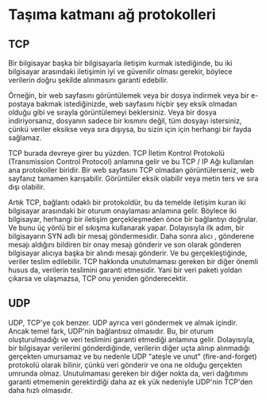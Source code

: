 # **Taşıma katmanı ağ protokolleri**


## TCP

Bir bilgisayar başka bir bilgisayarla iletişim kurmak istediğinde, bu iki bilgisayar arasındaki iletişimin iyi ve güvenilir olması gerekir, böylece verilerin doğru şekilde alınmasını garanti edebilir.

Örneğin, bir web sayfasını görüntülemek veya bir dosya indirmek veya bir e-postaya bakmak istediğinizde, web sayfasını hiçbir şey eksik olmadan olduğu gibi ve sırayla görüntülemeyi beklersiniz. Veya bir dosya indiriyorsanız, dosyanın sadece bir kısmını değil, tüm dosyayı istersiniz, çünkü veriler eksikse veya sıra dışıysa, bu sizin için için herhangi bir fayda sağlamaz.

TCP burada devreye girer bu yüzden. TCP İletim Kontrol Protokolü (Transmission Control Protocol) anlamına gelir ve bu TCP / IP Ağı kullanılan ana protokoller biridir. Bir web sayfasını TCP olmadan görüntülerseniz, web sayfanız tamamen karışabilir. Görüntüler eksik olabilir veya metin ters ve sıra dışı olabilir.

Artık TCP, bağlantı odaklı bir protokoldür, bu da temelde iletişim kuran iki bilgisayar arasındaki bir oturum onaylaması anlamına gelir. Böylece iki bilgisayar, herhangi bir iletişim gerçekleşmeden önce bir bağlantıyı doğrular. Ve bunu üç yönlü bir el sıkışma kullanarak yapar. Dolayısıyla ilk adım, bir bilgisayarın SYN adlı bir mesaj göndermesidir. Daha sonra alıcı , gönderene mesajı aldığını bildiren bir onay mesajı gönderir ve son olarak gönderen bilgisayar alıcıya başka bir alındı mesajı gönderir. Ve bu gerçekleştiğinde, veriler teslim edilebilir. TCP hakkında unutulmaması gereken bir diğer önemli husus da, verilerin teslimini garanti etmesidir. Yani bir veri paketi yoldan çıkarsa ve ulaşmazsa, TCP onu yeniden gönderecektir. 

## UDP

UDP, TCP'ye çok benzer. UDP ayrıca veri göndermek ve almak içindir. Ancak temel fark, UDP'nin bağlantısız olmasıdır. Bu, bir oturum oluşturulmadığı ve veri teslimini garanti etmediği anlamına gelir. Dolayısıyla, bir bilgisayar verilerini gönderdiğinde, verilerin diğer uçta alınıp alınmadığı gerçekten umursamaz ve bu nedenle UDP "ateşle ve unut" (fire-and-forget) protokolü olarak bilinir, çünkü veri gönderir ve ona ne olduğu gerçekten umrunda olmaz. Unutulmaması gereken bir diğer nokta da, veri dağıtımını garanti etmemenin gerektirdiği daha az ek yük nedeniyle UDP'nin TCP'den daha hızlı olmasıdır.

